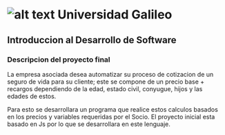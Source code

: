 # ![alt text](https://www.galileo.edu/wp-content/themes/galileo-theme/img/logo-header.png "UG") Universidad Galileo
## Introduccion al Desarrollo de Software
### Descripcion del proyecto final

La empresa asociada desea automatizar su proceso de cotizacion de un seguro de vida para su cliente; este se compone de un precio base + recargos dependiendo de la edad, estado civil, conyugue, hijos y las edades de estos.

Para esto se desarrollara un programa que realice estos calculos basados en los precios y variables requeridas por el Socio.
El proyecto inicial esta basado en Js por lo que se desarrollara en este lenguaje.
